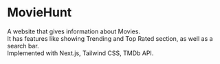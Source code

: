 # MovieHunt
A website that gives information about Movies.\
It has features like showing Trending and Top Rated section, as well as a search bar.\
Implemented with  Next.js, Tailwind CSS, TMDb API.

